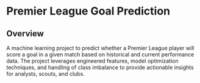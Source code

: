 # Premier League Goal Prediction

## Overview

A machine learning project to predict whether a Premier League player will score a goal in a given match based on historical and current performance data. The project leverages engineered features, model optimization techniques, and handling of class imbalance to provide actionable insights for analysts, scouts, and clubs.
